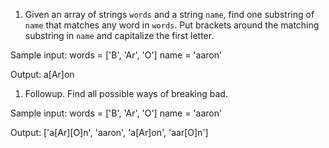 1. Given an array of strings `words` and a string `name`, find one substring of `name` that matches any word in `words`.
Put brackets around the matching substring in `name` and capitalize the first letter.

Sample input:
    words = ['B', 'Ar', 'O']
    name = 'aaron'

Output:
    a[Ar]on



1. Followup. Find all possible ways of breaking bad.

Sample input:
    words = ['B', 'Ar', 'O']
    name = 'aaron'


Output:
    ['a[Ar][O]n', 'aaron', 'a[Ar]on', 'aar[O]n']
